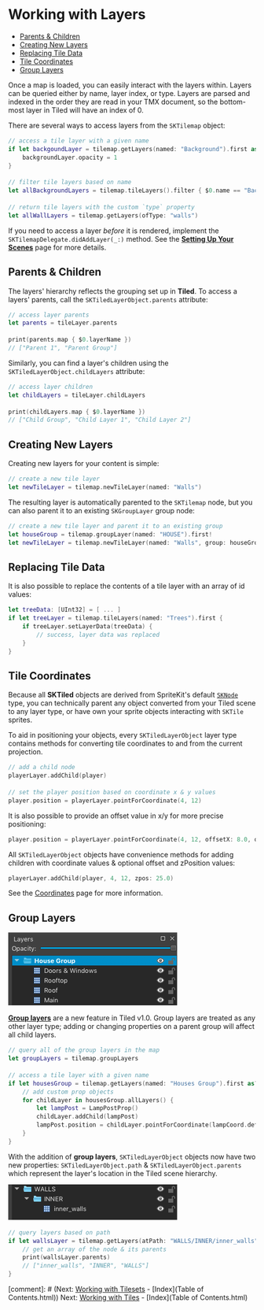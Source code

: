 # Working with Layers

- [Parents & Children](#parents-amp-children)
- [Creating New Layers](#creating-new-layers)
- [Replacing Tile Data](#replacing-tile-data)
- [Tile Coordinates](#tile-coordinates)
- [Group Layers](#group-layers)

Once a map is loaded, you can easily interact with the layers within. Layers can be queried either by name, layer index, or type. Layers are parsed and indexed in the order they are read in your TMX document, so the bottom-most layer in Tiled will have an index of 0.

There are several ways to access layers from the `SKTilemap` object:

```swift
// access a tile layer with a given name
if let backgoundLayer = tilemap.getLayers(named: "Background").first as? SKTileLayer {
    backgroundLayer.opacity = 1
}

// filter tile layers based on name
let allBackgroundLayers = tilemap.tileLayers().filter { $0.name == "Background" }

// return tile layers with the custom `type` property
let allWallLayers = tilemap.getLayers(ofType: "walls")
```

If you need to access a layer *before* it is rendered, implement the `SKTilemapDelegate.didAddLayer(_:)` method. See the [**Setting Up Your Scenes**](scenes.html#sktilemapdelegate-protocol) page for more details.





## Parents & Children

The layers' hierarchy reflects the grouping set up in **Tiled**. To access a layers' parents, call the `SKTiledLayerObject.parents` attribute:

```swift
// access layer parents
let parents = tileLayer.parents

print(parents.map { $0.layerName })
// ["Parent 1", "Parent Group"]
```

Similarly, you can find a layer's children using the `SKTiledLayerObject.childLayers` attribute:

```swift
// access layer children
let childLayers = tileLayer.childLayers

print(childLayers.map { $0.layerName })
// ["Child Group", "Child Layer 1", "Child Layer 2"]
```


## Creating New Layers

Creating new layers for your content is simple:

```swift
// create a new tile layer
let newTileLayer = tilemap.newTileLayer(named: "Walls")
```

The resulting layer is automatically parented to the `SKTilemap` node, but you can also parent it to an existing `SKGroupLayer` group node:

```swift
// create a new tile layer and parent it to an existing group
let houseGroup = tilemap.groupLayer(named: "HOUSE").first!
let newTileLayer = tilemap.newTileLayer(named: "Walls", group: houseGroup)
```

## Replacing Tile Data

It is also possible to replace the contents of a tile layer with an array of id values:

```swift
let treeData: [UInt32] = [ ... ]
if let treeLayer = tilemap.tileLayers(named: "Trees").first {
    if treeLayer.setLayerData(treeData) {
        // success, layer data was replaced
    }
}
```


## Tile Coordinates

Because all **SKTiled** objects are derived from SpriteKit's default [`SKNode`](https://developer.apple.com/reference/spritekit/sknode) type, you can technically parent any object converted from your Tiled scene to any layer type, or have own your sprite objects interacting with `SKTile` sprites.

To aid in positioning your objects, every `SKTiledLayerObject` layer type contains methods for converting tile coordinates to and from the current projection.

```swift
// add a child node
playerLayer.addChild(player)

// set the player position based on coordinate x & y values
player.position = playerLayer.pointForCoordinate(4, 12)
```

It is also possible to provide an offset value in x/y for more precise positioning:

```swift
player.position = playerLayer.pointForCoordinate(4, 12, offsetX: 8.0, offsetY: 4.0)
```

All `SKTiledLayerObject` objects have convenience methods for adding children with coordinate values & optional offset and zPosition values:

```swift
playerLayer.addChild(player, 4, 12, zpos: 25.0)
```

See the [Coordinates](coordinates.html) page for more information.

## Group Layers

![Group Layers](images/group-layers.png)

[**Group layers**][group-layers-url] are a new feature in Tiled v1.0. Group layers are treated as any other layer type; adding or changing properties on a parent group will affect all child layers.


```swift
// query all of the group layers in the map
let groupLayers = tilemap.groupLayers

// access a tile layer with a given name
if let housesGroup = tilemap.getLayers(named: "Houses Group").first as? SKGroupLayer {
    // add custom prop objects
    for childLayer in housesGroup.allLayers() {
        let lampPost = LampPostProp()
        childLayer.addChild(lampPost)
        lampPost.position = childLayer.pointForCoordinate(lampCoord.defaultCoords)
    }
}
```

With the addition of **group layers**, `SKTiledLayerObject` objects now have two new properties: `SKTiledLayerObject.path` & `SKTiledLayerObject.parents` which represent the layer's location in the Tiled scene hierarchy.

![Layers Path](images/layers-path.png)

```swift
// query layers based on path
if let wallsLayer = tilemap.getLayers(atPath: "WALLS/INNER/inner_walls").first {
    // get an array of the node & its parents
    print(wallsLayer.parents)
    // ["inner_walls", "INNER", "WALLS"]
}

```


[comment]: # (Next: [Working with Tilesets](working-with-tilesets.html) - [Index](Table of Contents.html))
Next: [ Working with Tiles](working-with-tiles.html) - [Index](Table of Contents.html)



[group-layers-url]:http://doc.mapeditor.org/manual/layers/#group-layers
